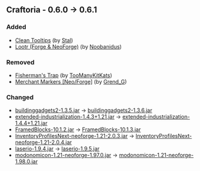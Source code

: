 ## Craftoria - 0.6.0 -> 0.6.1

### Added

  * [Clean Tooltips](https://www.curseforge.com/minecraft/mc-mods/clean-tooltips) (by [Stal](https://www.curseforge.com/members/Stal/projects))
  * [Lootr (Forge & NeoForge)](https://www.curseforge.com/minecraft/mc-mods/lootr) (by [Noobanidus](https://www.curseforge.com/members/Noobanidus/projects))

### Removed

  * [Fisherman's Trap](https://www.curseforge.com/minecraft/mc-mods/fishermans-trap) (by [TooManyKitKats](https://www.curseforge.com/members/TooManyKitKats/projects))
  * [Merchant Markers [Neo/Forge]](https://www.curseforge.com/minecraft/mc-mods/merchant-markers) (by [Grend_G](https://www.curseforge.com/members/Grend_G/projects))

### Changed

  * [buildinggadgets2-1.3.5.jar](https://www.curseforge.com/minecraft/mc-mods/building-gadgets/files/5588613) -> [buildinggadgets2-1.3.6.jar](https://www.curseforge.com/minecraft/mc-mods/building-gadgets/files/5596474)
  * [extended-industrialization-1.4.3+1.21.jar](https://www.curseforge.com/minecraft/mc-mods/extended-industrialization/files/5587661) -> [extended-industrialization-1.4.4+1.21.jar](https://www.curseforge.com/minecraft/mc-mods/extended-industrialization/files/5596624)
  * [FramedBlocks-10.1.2.jar](https://www.curseforge.com/minecraft/mc-mods/framedblocks/files/5588479) -> [FramedBlocks-10.1.3.jar](https://www.curseforge.com/minecraft/mc-mods/framedblocks/files/5597081)
  * [InventoryProfilesNext-neoforge-1.21-2.0.3.jar](https://www.curseforge.com/minecraft/mc-mods/inventory-profiles-next/files/5574875) -> [InventoryProfilesNext-neoforge-1.21-2.0.4.jar](https://www.curseforge.com/minecraft/mc-mods/inventory-profiles-next/files/5593674)
  * [laserio-1.9.4.jar](https://www.curseforge.com/minecraft/mc-mods/laserio/files/5576108) -> [laserio-1.9.5.jar](https://www.curseforge.com/minecraft/mc-mods/laserio/files/5596452)
  * [modonomicon-1.21-neoforge-1.97.0.jar](https://www.curseforge.com/minecraft/mc-mods/modonomicon/files/5583404) -> [modonomicon-1.21-neoforge-1.98.0.jar](https://www.curseforge.com/minecraft/mc-mods/modonomicon/files/5595871)

